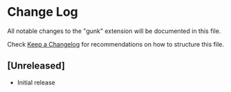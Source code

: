 # Change Log

All notable changes to the "gunk" extension will be documented in this file.

Check [Keep a Changelog](http://keepachangelog.com/) for recommendations on how to structure this file.

## [Unreleased]

- Initial release